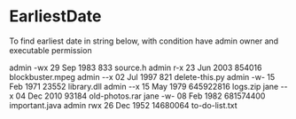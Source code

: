 # EarliestDate
To find earliest date in string below, with condition have admin owner and executable permission

admin  -wx 29 Sep 1983        833 source.h
admin  r-x 23 Jun 2003     854016 blockbuster.mpeg
admin  --x 02 Jul 1997        821 delete-this.py
admin  -w- 15 Feb 1971      23552 library.dll
admin  --x 15 May 1979  645922816 logs.zip
jane   --x 04 Dec 2010      93184 old-photos.rar
jane   -w- 08 Feb 1982  681574400 important.java
admin  rwx 26 Dec 1952   14680064 to-do-list.txt
